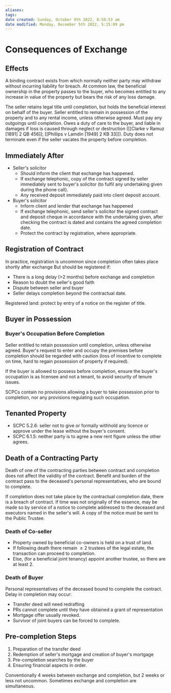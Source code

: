 ```yaml
---
aliases: 
tags: 
date created: Sunday, October 9th 2022, 8:58:53 am
date modified: Monday, December 5th 2022, 5:15:09 pm
---
```


# Consequences of Exchange

## Effects

A binding contract exists from which normally neither party may withdraw without incurring liability for breach. At common law, the beneficial ownership in the property passes to the buyer, who becomes entitled to any increase in value of the property but bears the risk of any loss damage.

The seller retains legal title until completion, but holds the beneficial interest on behalf of the buyer. Seller entitled to remain in possession of the property and to any rental income, unless otherwise agreed. Must pay any outgoings until completion. Owes a duty of care to the buyer, and liable in damages if loss is caused through neglect or destruction ([[Clarke v Ramuz [1891] 2 QB 456]]; [[Phillips v Lamdin [1949] 2 KB 33]]). Duty does not terminate even if the seller vacates the property before completion.

## Immediately After

- Seller's solicitor
	- Should inform the client that exchange has happened.
	- If exchange telephonic, copy of the contract signed by seller immediately sent to buyer's solicitor (to fulfil any undertaking given during the phone call).
	- Any received deposit immediately paid into client deposit account.
- Buyer's solicitor
	- Inform client and lender that exchange has happened
	- If exchange telephonic, send seller's solicitor the signed contract and deposit cheque in accordance with the undertaking given, after checking the contract is dated and contains the agreed completion date.
	- Protect the contract by registration, where appropriate.

## Registration of Contract

In practice, registration is uncommon since completion often takes place shortly after exchange But should be registered if:

- There is a long delay (>2 months) before exchange and completion
- Reason to doubt the seller's good faith
- Dispute between seller and buyer
- Seller delays completion beyond the contractual date.

Registered land: protect by entry of a notice on the register of title.

## Buyer in Possession

### Buyer's Occupation Before Completion

Seller entitled to retain possession until completion, unless otherwise agreed. Buyer's request to enter and occupy the premises before completion should be regarded with caution (loss of incentive to complete on time, hard to regain possession of property if required).

If the buyer is allowed to possess before completion, ensure the buyer's occupation is as licensee and not a tenant, to avoid security of tenure issues.

SCPCs contain no provisions allowing a buyer to take possession prior to completion, nor any provisions regulating such occupation.

## Tenanted Property

- SCPC 5.2.6: seller not to give or formally withhold any licence or approve under the lease without the buyer's consent.
- SCPC 6.1.5: neither party is to agree a new rent figure unless the other agrees.

## Death of a Contracting Party

Death of one of the contracting parties between contract and completion does not affect the validity of the contract. Benefit and burden of the contract pass to the deceased's personal representatives, who are bound to complete.

If completion does not take place by the contractual completion date, there is a breach of contract. If time was not originally of the essence, may be made so by service of a notice to complete addressed to the deceased and executors named in the seller's will. A copy of the notice must be sent to the Public Trustee.

### Death of Co-seller

- Property owned by beneficial co-owners is held on a trust of land.
- If following death there remain $\geq 2$ trustees of the legal estate, the transaction can proceed to completion.
- Else, (for a beneficial joint tenancy) appoint another trustee, so there are at least 2.

### Death of Buyer

Personal representatives of the deceased bound to complete the contract. Delay in completion may occur:

- Transfer deed will need redrafting
- PRs cannot complete until they have obtained a grant of representation
- Mortgage offer usually revoked.
- Survivor of joint buyers can be forced to complete.

## Pre-completion Steps

1. Preparation of the transfer deed
2. Redemption of seller's mortgage and creation of buyer's mortgage
3. Pre-completion searches by the buyer
4. Ensuring financial aspects in order.

Conventionally 4 weeks between exchange and completion, but 2 weeks or less not uncommon. Sometimes exchange and completion are simultaneous.
